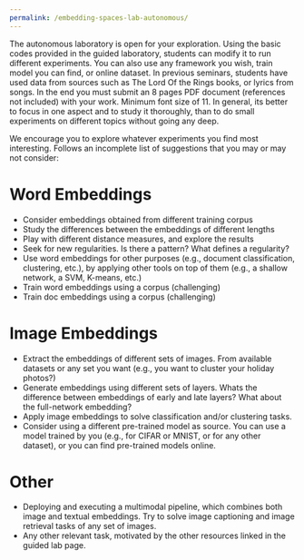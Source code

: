 ```yaml
---
permalink: /embedding-spaces-lab-autonomous/
---
```


The autonomous laboratory is open for your exploration. Using the basic codes provided in the guided laboratory, students can modify it to run different experiments. You can also use any framework you wish, train model you can find, or online dataset. In previous seminars, students have used data from sources such as The Lord Of the Rings books, or lyrics from songs. In the end you must submit an 8 pages PDF document (references not included) with your work. Minimum font size of 11. In general, its better to focus in one aspect and to study it thoroughly, than to do small experiments on different topics without going any deep.

We encourage you to explore whatever experiments you find most interesting. Follows an incomplete list of suggestions that you may or may not consider:

# Word Embeddings
- Consider embeddings obtained from different training corpus
- Study the differences between the embeddings of different lengths
- Play with different distance measures, and explore the results
- Seek for new regularities. Is there a pattern? What defines a regularity?
- Use word embeddings for other purposes (e.g., document classification, clustering, etc.), by applying other tools on top of them (e.g., a shallow network, a SVM, K-means, etc.)
- Train word embeddings using a corpus (challenging)
- Train doc embeddings using a corpus (challenging)

# Image Embeddings
- Extract the embeddings of different sets of images. From available datasets or any set you want (e.g., you want to cluster your holiday photos?)
- Generate embeddings using different sets of layers. Whats the difference between embeddings of early and late layers? What about the full-network embedding?
- Apply image embeddings to solve classification and/or clustering tasks.
- Consider using a different pre-trained model as source. You can use a model trained by you (e.g., for CIFAR or MNIST, or for any other dataset), or you can find pre-trained models online.

# Other
- Deploying and executing a multimodal pipeline, which combines both image and textual embeddings. Try to solve image captioning and image retrieval tasks of any set of images.
- Any other relevant task, motivated by the other resources linked in the guided lab page.



